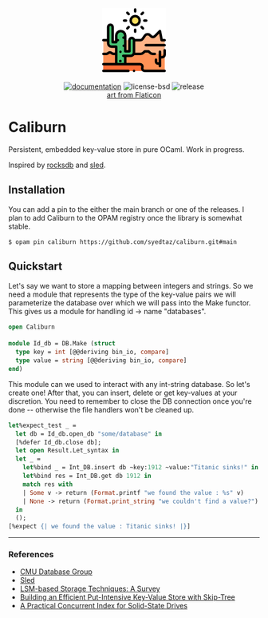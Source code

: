 <div align="center">
  <img src="./icon.png" alt="Caliburn logo."/>
  <br />
  <div>
  <br/>
  <a href="https://syedtaz.github.io/doc-caliburn/caliburn/Caliburn/index.html"><img src="https://img.shields.io/badge/doc-online-blue.svg?style=flat-square" alt="documentation"></img></a>
  <img src="https://img.shields.io/github/license/syedtaz/caliburn" alt="license-bsd">
  <img src="https://img.shields.io/github/v/release/syedtaz/caliburn" alt="release">
  </div>
  <a href="https://www.flaticon.com/free-icons/desert" title="desert icons">art from Flaticon</a>
</div>

# Caliburn

Persistent, embedded key-value store in pure OCaml. Work in progress.

Inspired by [rocksdb](https://github.com/facebook/rocksdb) and
[sled](https://github.com/spacejam/sled).


## Installation

You can add a pin to the either the main branch or one of the releases. I plan
to add Caliburn to the OPAM registry once the library is somewhat stable.

```
$ opam pin caliburn https://github.com/syedtaz/caliburn.git#main
```

## Quickstart

Let's say we want to store a mapping between integers and strings. So we need a
module that represents the type of the key-value pairs we will
parameterize the database over which we will pass into the Make functor.
This gives us a module for handling id -> name "databases".

```ocaml
open Caliburn

module Id_db = DB.Make (struct
  type key = int [@@deriving bin_io, compare]
  type value = string [@@deriving bin_io, compare]
end)
```

This module can we used to interact with any int-string database. So let's create
one! After that, you can insert, delete or get key-values at your discretion.
You need to remember to close the DB connection once you're done -- otherwise
the file handlers won't be cleaned up.

```ocaml
let%expect_test _ =
  let db = Id_db.open_db "some/database" in
  [%defer Id_db.close db];
  let open Result.Let_syntax in
  let _ =
    let%bind _ = Int_DB.insert db ~key:1912 ~value:"Titanic sinks!" in
    let%bind res = Int_DB.get db 1912 in
    match res with
    | Some v -> return (Format.printf "we found the value : %s" v)
    | None -> return (Format.print_string "we couldn't find a value?")
  in
  ();
[%expect {| we found the value : Titanic sinks! |}]
```

----

### References

-  [CMU Database Group](https://www.youtube.com/@CMUDatabaseGroup)
-  [Sled](https://sled.rs)
-  [LSM-based Storage Techniques: A Survey](https://arxiv.org/abs/1812.07527)
-  [Building an Efficient Put-Intensive Key-Value Store with Skip-Tree](https://ieeexplore.ieee.org/document/7569086)
-  [A Practical Concurrent Index for Solid-State Drives](http://db.cs.duke.edu/papers/cikm12-ThonangiBabuYang-concurrent_ssd_index.pdf)
